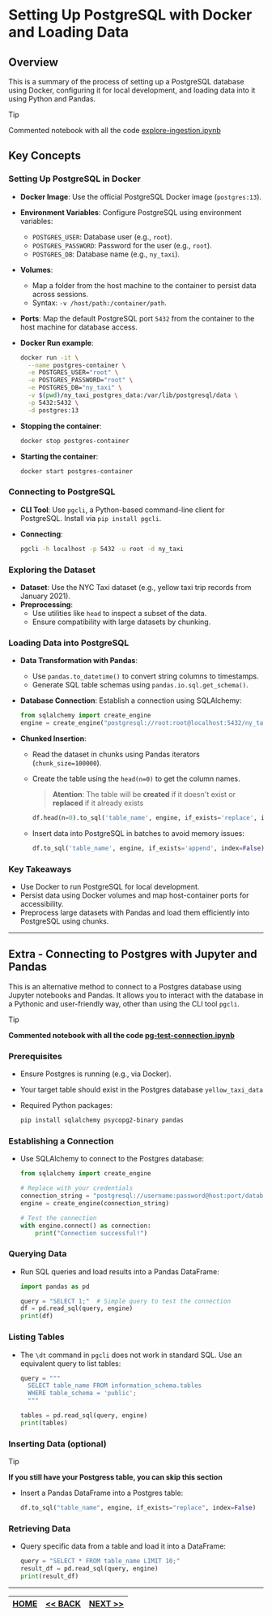 # Setting Up PostgreSQL with Docker and Loading Data

## Overview

This is a summary of the process of setting up a PostgreSQL database using Docker, configuring it for local development, and loading data into it using Python and Pandas.

> [!TIP]
> Commented notebook with all the code [explore-ingestion.ipynb](explore-ingestion.ipynb)

## Key Concepts

### Setting Up PostgreSQL in Docker

- **Docker Image**: Use the official PostgreSQL Docker image (`postgres:13`).
- **Environment Variables**: Configure PostgreSQL using environment variables:
  - `POSTGRES_USER`: Database user (e.g., `root`).
  - `POSTGRES_PASSWORD`: Password for the user (e.g., `root`).
  - `POSTGRES_DB`: Database name (e.g., `ny_taxi`).
- **Volumes**:
  - Map a folder from the host machine to the container to persist data across sessions.
  - Syntax: `-v /host/path:/container/path`.
- **Ports**: Map the default PostgreSQL port `5432` from the container to the host machine for database access.

- **Docker Run example**:

  ```bash
  docker run -it \
    --name postgres-container \
    -e POSTGRES_USER="root" \
    -e POSTGRES_PASSWORD="root" \
    -e POSTGRES_DB="ny_taxi" \
    -v $(pwd)/ny_taxi_postgres_data:/var/lib/postgresql/data \
    -p 5432:5432 \
    -d postgres:13
  ```

- **Stopping the container**:

  ```bash
  docker stop postgres-container
  ```

- **Starting the container**:

  ```bash
  docker start postgres-container
  ```

### Connecting to PostgreSQL

- **CLI Tool**: Use `pgcli`, a Python-based command-line client for PostgreSQL. Install via `pip install pgcli`.
- **Connecting**:

  ```bash
  pgcli -h localhost -p 5432 -u root -d ny_taxi
  ```

### Exploring the Dataset

- **Dataset**: Use the NYC Taxi dataset (e.g., yellow taxi trip records from January 2021).
- **Preprocessing**:
  - Use utilities like `head` to inspect a subset of the data.
  - Ensure compatibility with large datasets by chunking.

### Loading Data into PostgreSQL

- **Data Transformation with Pandas**:
  - Use `pandas.to_datetime()` to convert string columns to timestamps.
  - Generate SQL table schemas using `pandas.io.sql.get_schema()`.
- **Database Connection**: Establish a connection using SQLAlchemy:

  ```python
  from sqlalchemy import create_engine
  engine = create_engine("postgresql://root:root@localhost:5432/ny_taxi")
  ```

- **Chunked Insertion**:

  - Read the dataset in chunks using Pandas iterators (`chunk_size=100000`).
  - Create the table using the `head(n=0)` to get the column names.

    > **Atention**: The table will be **created** if it doesn't exist or **replaced** if it already exists

    ```python
    df.head(n=0).to_sql('table_name', engine, if_exists='replace', index=False)
    ```

  - Insert data into PostgreSQL in batches to avoid memory issues:

    ```python
    df.to_sql('table_name', engine, if_exists='append', index=False)
    ```

### Key Takeaways

- Use Docker to run PostgreSQL for local development.
- Persist data using Docker volumes and map host-container ports for accessibility.
- Preprocess large datasets with Pandas and load them efficiently into PostgreSQL using chunks.

---

## Extra - Connecting to Postgres with Jupyter and Pandas

This is an alternative method to connect to a Postgres database using Jupyter notebooks and Pandas. It allows you to interact with the database in a Pythonic and user-friendly way, other than using the CLI tool `pgcli`.

> [!TIP]
> **Commented notebook with all the code [pg-test-connection.ipynb](pg-test-connection.ipynb)**

### Prerequisites

- Ensure Postgres is running (e.g., via Docker).
- Your target table should exist in the Postgres database `yellow_taxi_data`
- Required Python packages:

  ```bash
  pip install sqlalchemy psycopg2-binary pandas
  ```

### Establishing a Connection

- Use SQLAlchemy to connect to the Postgres database:

  ```python
  from sqlalchemy import create_engine

  # Replace with your credentials
  connection_string = "postgresql://username:password@host:port/database"
  engine = create_engine(connection_string)

  # Test the connection
  with engine.connect() as connection:
      print("Connection successful!")
  ```

### Querying Data

- Run SQL queries and load results into a Pandas DataFrame:

  ```python
  import pandas as pd

  query = "SELECT 1;"  # Simple query to test the connection
  df = pd.read_sql(query, engine)
  print(df)
  ```

### Listing Tables

- The `\dt` command in `pgcli` does not work in standard SQL. Use an equivalent query to list tables:

  ```python
  query = """
    SELECT table_name FROM information_schema.tables
    WHERE table_schema = 'public';
    """

  tables = pd.read_sql(query, engine)
  print(tables)
  ```

### Inserting Data (optional)

> [!TIP]
> **If you still have your Postgress table, you can skip this section**

- Insert a Pandas DataFrame into a Postgres table:

  ```python
  df.to_sql("table_name", engine, if_exists="replace", index=False)
  ```

### Retrieving Data

- Query specific data from a table and load it into a DataFrame:

  ```python
  query = "SELECT * FROM table_name LIMIT 10;"
  result_df = pd.read_sql(query, engine)
  print(result_df)
  ```

---

| [HOME](../README.md) | [<< BACK](./1-2-1-notes.md) | [NEXT >>](./1-2-3-notes.md) |
| -------------------- | ---------------------------- | --------------------------- |
